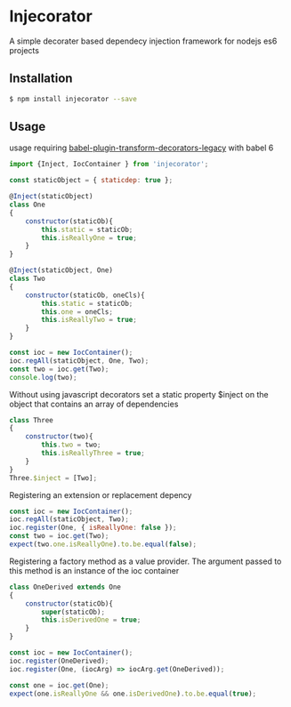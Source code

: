 Injecorator
===================

A simple decorater based dependecy injection framework for nodejs es6 projects

## Installation

```bash
$ npm install injecorator --save
```

## Usage

usage requiring [babel-plugin-transform-decorators-legacy](https://github.com/loganfsmyth/babel-plugin-transform-decorators-legacy)  with babel 6

```javascript
import {Inject, IocContainer } from 'injecorator';

const staticObject = { staticdep: true };

@Inject(staticObject)
class One
{
    constructor(staticOb){
        this.static = staticOb;
        this.isReallyOne = true;
    }
}

@Inject(staticObject, One)
class Two
{
    constructor(staticOb, oneCls){
        this.static = staticOb;
        this.one = oneCls;
        this.isReallyTwo = true;
    }    
}

const ioc = new IocContainer();
ioc.regAll(staticObject, One, Two);
const two = ioc.get(Two);
console.log(two);
```

Without using javascript decorators set a static property $inject on the object that contains an array of dependencies
```javascript
class Three
{
    constructor(two){
        this.two = two;
        this.isReallyThree = true;
    }     
}
Three.$inject = [Two];
```

Registering an extension or replacement depency
```javascript
const ioc = new IocContainer();
ioc.regAll(staticObject, Two);
ioc.register(One, { isReallyOne: false });
const two = ioc.get(Two);
expect(two.one.isReallyOne).to.be.equal(false);
```

Registering a factory method as a value provider. The argument passed to this method is an instance of the ioc container
```javascript
class OneDerived extends One
{
    constructor(staticOb){
        super(staticOb);
        this.isDerivedOne = true;
    }
}

const ioc = new IocContainer();
ioc.register(OneDerived);
ioc.register(One, (iocArg) => iocArg.get(OneDerived));

const one = ioc.get(One);
expect(one.isReallyOne && one.isDerivedOne).to.be.equal(true);
```
 
